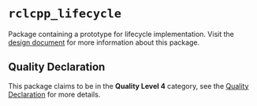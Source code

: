 # `rclcpp_lifecycle`

Package containing a prototype for lifecycle implementation. Visit the [design document](https://design.ros2.org/articles/node_lifecycle.html) for more information about this package.

## Quality Declaration

This package claims to be in the **Quality Level 4** category, see the [Quality Declaration](QUALITY_DECLARATION.md) for more details.
